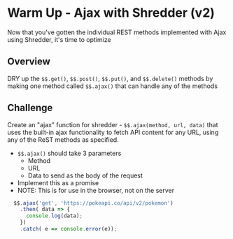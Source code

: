 # Warm Up - Ajax with Shredder (v2)

Now that you've gotten the individual REST methods implemented with Ajax using Shredder, it's time to optimize

## Overview

DRY up the `$$.get()`, `$$.post()`, `$$.put()`, and `$$.delete()` methods by making one method called `$$.ajax()` that can handle any of the methods

## Challenge

Create an "ajax" function for shredder - `$$.ajax(method, url, data)` that uses the built-in ajax functionality to fetch API content for any URL, using any of the ReST methods as specified.

- `$$.ajax()` should take 3 parameters
  - Method
  - URL
  - Data to send as the body of the request
- Implement this as a promise
- NOTE: This is for use in the browser, not on the server

```javascript
  $$.ajax('get', 'https://pokeapi.co/api/v2/pokemon')
    .then( data => {
      console.log(data);
    })
    .catch( e => console.error(e));
```

